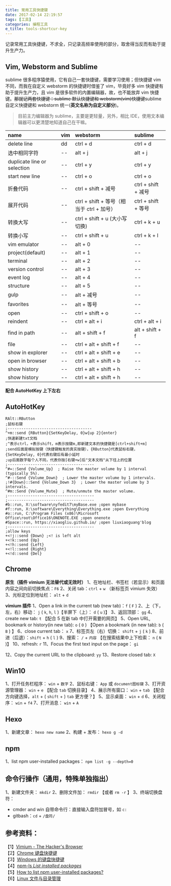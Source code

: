 ```yaml
---
title: 常用工具快捷键
date: 2017-02-14 22:19:57
tags: [工具]
categories: 编程工具
e_title: tools-shortcur-key
---
```


记录常用工具快捷键，不求全，只记录高频率使用的部分，取舍得当反而有助于提升生产力。

## Vim, Webstorm and Sublime

sublime 很多程序猿使用，它有自己一套快捷键，需要学习使用；但快捷键 vim 不同，而我在自定义 webstorm 的快捷键时借鉴了 vim，毕竟好多 vim 快捷键有助于提升生产力，且 vim 是很多软件的内置编辑器，故，也不能放弃 vim 快捷键。~~那就记两套快捷键：sublime 默认快捷键和 webstorm(vim)快捷键~~sublime 自定义快捷键和 webstorm 统一(**英文名称为自定义部分**)。

> 目前主力编辑器为 sublime，主要是更轻量，另外，相比 IDE，使用文本编辑器可以更清楚地知道自己在干嘛。

| name                        | vim | webstorm                                  | sublime             |
| :-------------------------- | :-- | :---------------------------------------- | :------------------ |
| delete line                 | dd  | ctrl + d                                  | ctrl + d            |
| 选中相同字符                | --  | alt + j                                   | alt + j             |
| duplicate line or selection | --  | ctrl + y                                  | ctrl + y            |
| start new line              | --  | ctrl + o                                  | ctrl + o            |
| 折叠代码                    | --  | ctrl + shift + 减号                       | ctrl + shift + 减号 |
| 展开代码                    | --  | ctrl + shift + 等号（相当于 ctrl + 加号） | ctrl + shift + 等号 |
| 转换大写                    | --  | ctrl + shift + u (大小写切换)             | ctrl + k + u        |
| 转换小写                    | --  | ctrl + shift + u                          | ctrl + k + l        |
| vim emulator                | --  | alt + 0                                   | --                  |
| project(default)            | --  | alt + 1                                   | --                  |
| terminal                    | --  | alt + 2                                   | --                  |
| version control             | --  | alt + 3                                   | --                  |
| event log                   | --  | alt + 4                                   | --                  |
| structure                   | --  | alt + 5                                   | --                  |
| gulp                        | --  | alt + 减号                                | --                  |
| favorites                   | --  | alt + 等号                                | --                  |
| open                        | --  | ctrl + shift + o                          | --                  |
| reindent                    | --  | ctrl + alt + i                            | ctrl + alt + i      |
| find in path                | --  | alt + shift + f                           | alt + shift + f     |
| file                        | --  | ctrl + alt + shift + f                    | --                  |
| show in explorer            | --  | ctrl + alt + shift + e                    | --                  |
| open in browser             | --  | ctrl + alt + shift + b                    | --                  |
| show history                | --  | ctrl + alt + shift + h                    | --                  |
| show history                | --  | ctrl + alt + shift + h                    | --                  |

**配合 AutoHotKey 上下左右**

## AutoHotKey

```
RAlt::RButton
;鼠标右键
;-------------------------------------
^+m::send {RButton}{SetKeyDelay, 0}w{up 2}{enter}
;快速新建txt文档
;^表示ctrl，+表示shift，m表示按键m,即新建文本的快捷键是[ctrl+shift+m]
;send后面是模拟按键（快捷键触发的真实按键），{RButton}代表鼠标右键，{SetKeyDelay, 0}代表右键后有最小延时
;up后面数字每个人不同，代表你按[右键+w]后"文本文档"从下往上的位置
;--------------------------------------
^#=::Send {Volume_Up}  ; Raise the master volume by 1 interval (typically 5%).
^#-::Send {Volume_Down}  ; Lower the master volume by 1 intervals.
;!#{Down}::Send {Volume_Down 3}  ; Lower the master volume by 3 intervals.
^#m::Send {Volume_Mute}  ; Mute/unmute the master volume.
;--------------------------------------
;--------------------------------------
#b::run, X:\software\nyfedit7\myBase.exe ;open mybase
#f::run, X:\software\Everything\Everything.exe ;open Everything
#o::run, C:\Program Files (x86)\Microsoft Office\root\Office16\ONENOTE.EXE ;open onenote
#Space::run, https://xiaogliu.github.io/ ;open liuxiaoguang'blog
;--------------------------------------
;allow keys
+<!j::send {Down} ;<! is left alt
+<!k::send {Up}
+<!h::send {Left}
+<!l::send {Right}
+<!d::send {Del}
```

## Chrome

**原生（插件 vimium 无法替代或无效时）**
1、在地址栏、书签栏（若显示）和页面内容之间向前切换焦点：`F6`
2、关闭 tab：`ctrl` + `w` （新标签页 vimium 失效）
3、光标定位到地址栏： `alt` + `d`

**vimium 插件**
1、Open a link in the current tab (new tab)：`f` ( `F` )
2、上（下，左，右）移动： `j` ( `k`, `h`, `l` )【半屏下（上）： `d` ( `u` )】
3、返回顶部： `gg`
4、create new tab: `t` 【配合 5 在新 tab 中打开需要的网页】
5、Open URL, bookmark or history(in new tab): `o` ( `O` ) 【Open a bookmark (in new tab): `b` ( `B` ) 】
6、close current tab： `x`
7、标签页左（右）切换： `shift` + `j` ( `k` )
8、前进（后退）：`shift` + `h` ( `l` )
9、搜索： `/` + `内容` 【在搜索结果中上下检索： `n` ( `N` )】
10、refresh: `r`
11、Focus the first text input on the page： `gi`

<!-- more -->

12、Copy the current URL to the clipboard: `yy`
13、Restore closed tab: `X`

## Win10

1、打开任务栏程序： `win` + `数字`
2、鼠标右键： `App` 或 `document图标键`
3、打开资源管理器： `win` + `e` 【配合 `tab` 切换目录】
4、展示所有窗口： `win` + `tab` 【配合方向键选择，`alt` + ( `shift` + ) `tab` 更方便？】
5、显示桌面： `win` + `d`
6、关闭程序： `win` + `f4`
7、打开消息： `win` + `A`

## Hexo

1、新建文章： `hexo new name`
2、构建 + 发布： `hexo g -d`

## npm

1、list npm user-installed packages： `npm list -g --depth=0`

## 命令行操作（通用，特殊单独指出）

1、新建文件夹： `mkdir`
2、删除文件加： `rmdir` 【或者 `rm -r` 】
3、终端切换盘符：

- cmder and win 自带命令行：直接输入盘符加冒号，如 `c:`
- gitbash：`cd` + `/盘符/`

## 参考资料：

【1】[Vimium - The Hacker's Browser](https://github.com/philc/vimium#keyboard-bindings)  
【2】[Chrome 键盘快捷键](https://support.google.com/chrome/answer/157179?hl=zh-Hans)  
【3】[Windows 的键盘快捷键](https://support.microsoft.com/zh-cn/help/126449/keyboard-shortcuts-for-windows)  
【4】[npm-ls _List installed packages_](https://docs.npmjs.com/cli/ls)  
【5】[How to list npm user-installed packages?](http://stackoverflow.com/questions/17937960/how-to-list-npm-user-installed-packages)  
【6】[Linux 文件与目录管理](http://www.w3cschool.cn/linux/linux-file-content-manage.html)
